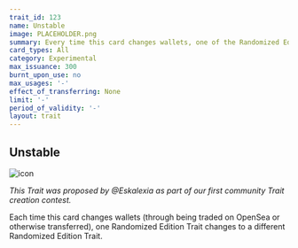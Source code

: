 ```yaml
---
trait_id: 123
name: Unstable
image: PLACEHOLDER.png
summary: Every time this card changes wallets, one of the Randomized Edition Traits are rerolled
card_types: All
category: Experimental
max_issuance: 300
burnt_upon_use: no
max_usages: '-'
effect_of_transferring: None
limit: '-'
period_of_validity: '-'
layout: trait
---
```


## Unstable

![icon](/assets/images/trait-icons/{{page.image}})

*This Trait was proposed by @Eskalexia as part of our first community Trait creation contest.*

Each time this card changes wallets (through being traded on OpenSea or otherwise transferred), one Randomized Edition Trait changes to a different Randomized Edition Trait.
